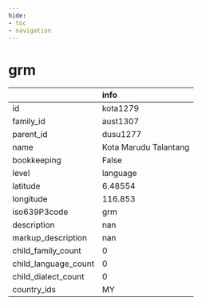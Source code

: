 ```yaml
---
hide:
- toc
- navigation
---
```

# grm
|                      | info                  |
|:---------------------|:----------------------|
| id                   | kota1279              |
| family_id            | aust1307              |
| parent_id            | dusu1277              |
| name                 | Kota Marudu Talantang |
| bookkeeping          | False                 |
| level                | language              |
| latitude             | 6.48554               |
| longitude            | 116.853               |
| iso639P3code         | grm                   |
| description          | nan                   |
| markup_description   | nan                   |
| child_family_count   | 0                     |
| child_language_count | 0                     |
| child_dialect_count  | 0                     |
| country_ids          | MY                    |